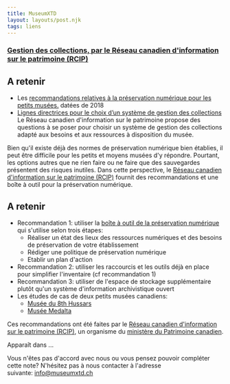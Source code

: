 ```yaml
---
title: MuseumXTD
layout: layouts/post.njk
tags: liens
---
```

### [Gestion des collections, par le Réseau canadien d'information sur le patrimoine (RCIP)](https://www.canada.ca/fr/services/culture/histoire-patrimoine/museologie-conservation/gestion-collections.html)



## A retenir
- Les [recommandations relatives à la préservation numérique pour les petits musées.](https://www.canada.ca/fr/reseau-information-patrimoine/services/preservation-numerique/recommandations-petits-musees.html#a4) datées de 2018
- [Lignes directrices pour le choix d’un système de gestion des collections](https://www.canada.ca/fr/reseau-information-patrimoine/services/systemes-gestion-collections/lignes-directrice-choix-sgc.html)
  Le Réseau canadien d'information sur le patrimoine propose des questions à se poser pour choisir un système de gestion des collections adapté aux besoins et aux ressources à disposition du musée.    


Bien qu'il existe déjà des normes de préservation numérique bien établies, il peut être difficile pour les petits et moyens musées d'y répondre. Pourtant, les options autres que ne rien faire ou ne faire que des sauvegardes présentent des risques inutiles.
Dans cette perspective, le [Réseau canadien d'information sur le patrimoine (RCIP)](https://www.canada.ca/fr/reseau-information-patrimoine.html) fournit des recommandations et une boîte à outil pour la préservation numérique. 

## A retenir
- Recommandation 1: utiliser la [boîte à outil de la préservation numérique](https://www.canada.ca/fr/reseau-information-patrimoine/services/preservation-numerique/boite-outils.html) qui s'utilise selon trois étapes:
	- Réaliser un état des lieux des ressources numériques et des besoins de préservation de votre établissement
	- Rédiger une politique de préservation numérique
	- Etablir un plan d'action 
- Recommandation 2: utiliser les raccourcis et les outils déjà en place pour simplifier l'inventaire (cf recommandation 1)
- Recommandation 3: utiliser de l'espace de stockage supplémentaire plutôt qu'un système d'information archivistique ouvert
- Les études de cas de deux petits musées canadiens: 
	- [Musée du 8th Hussars](https://www.canada.ca/fr/reseau-information-patrimoine/services/preservation-numerique/hussars-etude-musee.html)
	- [Musée Medalta](https://www.canada.ca/fr/reseau-information-patrimoine/services/preservation-numerique/medalta-etude-musee.html)
  
Ces recommandations ont été faites par le [Réseau canadien d'information sur le patrimoine (RCIP)](https://www.canada.ca/fr/reseau-information-patrimoine.html), un organisme du [ministère du Patrimoine canadien](https://www.canada.ca/fr/patrimoine-canadien.html). 


Apparaît dans ...

Vous n'êtes pas d'accord avec nous ou vous pensez pouvoir compléter cette note? N'hésitez pas à nous contacter à l'adresse suivante: [info@museumxtd.ch](mailto:info@museumxtd.ch)